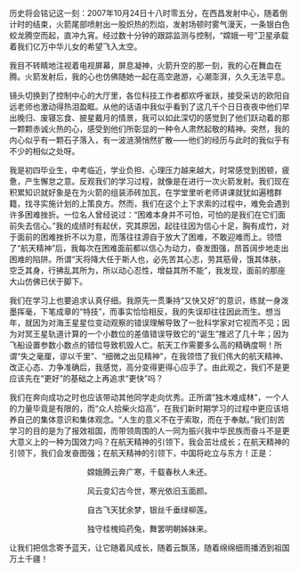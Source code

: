 ---
---
历史将会铭记这一刻：2007年10月24日十八时零五分，在西昌发射中心，随着倒计时的结束，火箭尾部喷射出一股炽热的烈焰，发射场顿时雾气漫天，一条银白色蛟龙腾空而起，直冲九宵。经过数十分钟的跟踪监测与控制，“嫦娥一号”卫星承载着我们亿万中华儿女的希望飞入太空。

我目不转睛地注视着电视屏幕，屏息凝神，火箭升空的那一刻，我的心在舞血在腾。火箭发射后，我的心也仿佛随她一起在高空遨游，心潮澎湃，久久无法平息。

镜头切换到了控制中心的大厅里，各位科技工作者都欢呼雀跃，接受采访的欧阳自远老师也激动得热泪盈眶。从他的话语中我似乎看到了这几千个日日夜夜中他们早出晚归、废寝忘食、披星戴月的情景，我可以如此深切的感觉到了他们跃动着的那一颗颗赤诚火热的心，感受到他们所彰显的一种令人肃然起敬的精神。突然，我的内心似乎有一颗石子落入，有一波涟漪悄然扩散——他们的经历与此时的我似乎有不少的相似之处呀。

我是初四毕业生，中考临近，学业负担、心理压力越来越大，时常感觉到困顿，疲惫，产生懈怠之意。反观我们的学习过程，就像是在进行一次火箭发射。我们现在积累知识就好象是在为火箭的组装添砖加瓦，在学堂里听老师讲课就犹如遍稽群籍，找寻实施计划的上策良方。然而，我们在这个上下求索的过程中，难免会遇到许多困难挫折。一位名人曾经说过：“困难本身并不可怕，可怕的是我们在它们面前失去信心。”我的成绩时有起伏，究其原因，起往往因为信心十足，胸有成竹，对于面前的困难挫折不以为意，而落往往源自于放大了困难，不敢迎难而上。领悟了“航天精神”后，我每次在困难面前都以信心为动力，奋发图强，昂首阔步地走出困难的陷阱。所谓“天将降大任于斯人也，必先苦其心志，劳其筋骨，饿其体肤，空乏其身，行拂乱其所为，所以动心忍性，增益其所不能”，我发现，面前的那座大山仿佛已伏于脚下。

我们在学习上也要追求认真仔细。我原先一贯秉持“又快又好”的意识，练就一身泼墨挥毫，下笔成章的“特技”，而事实恰恰相反，我的失误却往往因此而生。想当年，就因为对海王星星位变动观察的错误理解导致了一批科学家对它视而不见；因为对冥王星轨道计算的一个小数位的差值错误导致它的“诞生”推迟了几十年；因为飞船设置参数小数点的错位导致机毁人亡。航天工作需要多么高的精确度啊！所谓“失之毫厘，谬以千里”、“细微之出见精神”，在我领悟了我们伟大的航天精神、改正心态、力争准确后，我感觉，高分变得更得心应手了。由此观之，我们不是更应该先在“更好”的基础之上再追求“更快”吗？

我们在奔向成功之时也应该带动其他同学走向优秀。正所谓“独木难成林”，一个人的力量毕竟是有限的，而“众人拾柴火焰高”，在我们新时期学习的过程中更应该培养自己的集体意识和集体观念。“人生的意义不在于索取，而在于奉献。”我们刻苦学习的目的是为了报效祖国，而带领周围的人一同为振兴我中华民族而奋斗不是更大意义上的一种为国效力吗？在航天精神的引领下，我会茁壮成长；在航天精神的引领下，我们会发奋图强；在航天精神的引领下，中国将屹立与东方！正是：

<center>
<p>嫦娥腾云奔广寒，千载春秋人未还。</p>
<p>风云变幻古今世，寒光依旧玉面颜。</p>
<p>自古飞天犹余梦，银丝千垂绿柳莲。</p>
<p>独守桂槐捣药兔，舞罢明朝姊妹来。</p>
</center>

让我们把信念寄予蓝天，让它随着风成长，随着云飘荡，随着绵绵细雨播洒到祖国万土千疆！